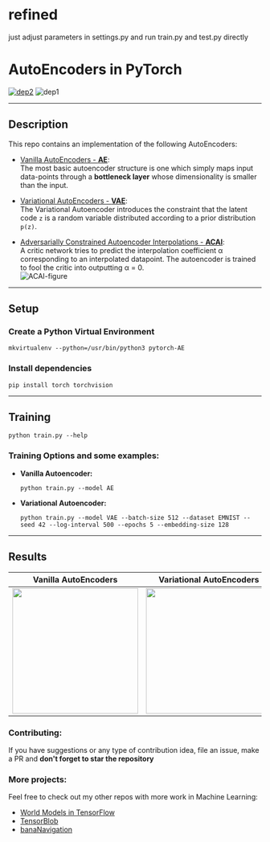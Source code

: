 # refined

just adjust parameters in settings.py
and run train.py and test.py directly

# AutoEncoders in PyTorch

[![dep2](https://img.shields.io/badge/PyTorch-0.4.1-orange.svg)](https://pytorch.org/)
![dep1](https://img.shields.io/badge/Status-Work--in--Progress-brightgreen.svg)

-------------------------

## Description

This repo contains an implementation of the following AutoEncoders:

* [Vanilla AutoEncoders - **AE**](http://ufldl.stanford.edu/tutorial/unsupervised/Autoencoders/): </br>
  The most basic autoencoder structure is one which simply maps input data-points through a __bottleneck layer__ whose dimensionality is smaller than the input.

* [Variational AutoEncoders - **VAE**](https://arxiv.org/pdf/1606.05908): </br>
  The Variational Autoencoder introduces the constraint
that the latent code `z` is a random variable distributed according to a prior distribution `p(z)`.

* [Adversarially Constrained Autoencoder Interpolations - **ACAI**](https://arxiv.org/pdf/1807.07543):</br>
A critic network tries to predict the interpolation coefficient α corresponding to an interpolated datapoint. The autoencoder is
trained to fool the critic into outputting α = 0.</br>
![ACAI-figure](assets/ACAI-figure.png)

-------------------------

## Setup

### Create a Python Virtual Environment
```
mkvirtualenv --python=/usr/bin/python3 pytorch-AE
```

###  Install dependencies
```
pip install torch torchvision
```

-------------------------

## Training
```
python train.py --help
```

### Training Options and some examples:

* **Vanilla Autoencoder:**
  ```
  python train.py --model AE
  ```

* **Variational Autoencoder:**
  ```
  python train.py --model VAE --batch-size 512 --dataset EMNIST --seed 42 --log-interval 500 --epochs 5 --embedding-size 128
  ```

-------------------------

## Results

| Vanilla AutoEncoders       |  Variational AutoEncoders  | ACAI          |
|------------------------- |------------------------- | --------------------|
| <img src="assets/interpolations_AE.png" width="250" height="250" />  | <img src="assets/interpolations_VAE_2.png" width="250" height="250" /> | <img src="assets/interpolations_ACAI.png" width="250" height="250" />|



### Contributing:
If you have suggestions or any type of contribution idea, file an issue, make a PR
and **don't forget to star the repository**

### More projects:
Feel free to check out my other repos with more work in Machine Learning:

* [World Models in TensorFlow](https://github.com/dariocazzani/World-Models-TensorFlow)
* [TensorBlob](https://github.com/dariocazzani/TensorBlob)
* [banaNavigation](https://github.com/dariocazzani/banaNavigation)
